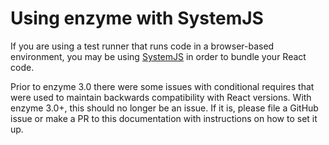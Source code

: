 # Using enzyme with SystemJS

If you are using a test runner that runs code in a browser-based environment,
you may be using [SystemJS]() in order to bundle your React code.

Prior to enzyme 3.0 there were some issues with conditional requires that were used
to maintain backwards compatibility with React versions. With enzyme 3.0+, this
should no longer be an issue. If it is, please file a GitHub issue or make a PR
to this documentation with instructions on how to set it up.
